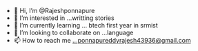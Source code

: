 - 👋 Hi, I’m @Rajeshponnapure
- 👀 I’m interested in ...writting stories
- 🌱 I’m currently learning ... btech first year in srmist 
- 💞️ I’m looking to collaborate on ...language 
- 📫 How to reach me ...ponnapureddyrajesh43936@gmail.com

<!---
Rajeshponnapure/Rajeshponnapure is a ✨ special ✨ repository because its `README.md` (this file) appears on your GitHub profile.
You can click the Preview link to take a look at your changes.
--->

